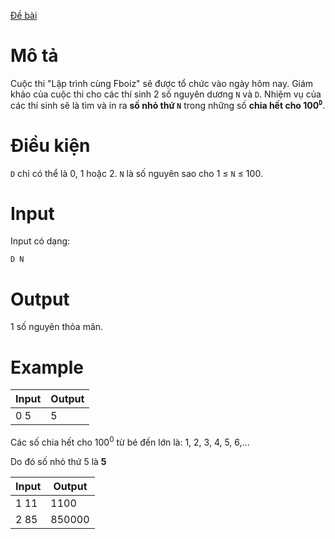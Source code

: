 [Đề bài](https://atcoder.jp/contests/ABC100/tasks/abc100_b)

# Mô tả
Cuộc thi "Lập trình cùng Fboiz" sẽ được tổ chức vào ngày hôm nay. Giám khảo của cuộc thi cho các thí sinh 2 số nguyên dương `N` và `D`. Nhiệm vụ của các thí sinh sẽ là tìm và in ra __số nhỏ thứ `N`__ trong những số **chia hết cho 100<sup>`D`<sup>**.

# Điều kiện
`D` chỉ có thể là 0, 1 hoặc 2.
`N` là số nguyên sao cho 1 ≤ `N` ≤ 100.

# Input
Input có dạng:
```
D N
```

# Output
1 số nguyên thỏa mãn.

# Example
|Input|Output|
|-|-|
|0 5|5|

Các số chia hết cho 100<sup>0</sup> từ bé đến lớn là: 1, 2, 3, 4, 5, 6,...

Do đó số nhỏ thứ 5 là **5**
<br/>

|Input|Output|
|-|-|
|1 11|1100|
|2 85|850000|

